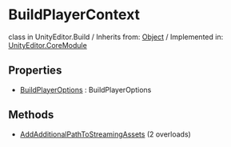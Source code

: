 # BuildPlayerContext
class in UnityEditor.Build
 / Inherits from: <a href="https://docs.unity3d.com/6000.0/Documentation/ScriptReference/Object.html">Object</a> / Implemented in: <a href="https://docs.unity3d.com/6000.0/Documentation/ScriptReference/UnityEditor.CoreModule.html">UnityEditor.CoreModule</a>

## Properties
- <a href="https://docs.unity3d.com/6000.0/Documentation/ScriptReference/BuildPlayerContext-BuildPlayerOptions.html">BuildPlayerOptions</a> : BuildPlayerOptions

## Methods
- <a href="https://docs.unity3d.com/6000.0/Documentation/ScriptReference/BuildPlayerContext.AddAdditionalPathToStreamingAssets.html">AddAdditionalPathToStreamingAssets</a> (2 overloads)
